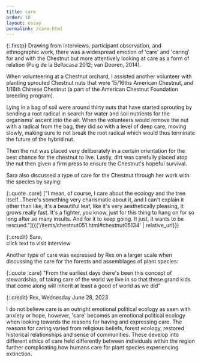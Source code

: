 ```yaml
---
title: care
order: 18
layout: essay
permalink: /care.html
---
```

{:.firstp} 
Drawing from interviews, participant observation, and ethnographic work, there was a widespread emotion of 'care' and 'caring' for and with the Chestnut but more attentively looking at care as a form of relation (Puig de la Bellacasa 2012; van Dooren, 2014). 

When volunteering at a Chestnut orchard, I assisted another volunteer with planting sprouted Chestnut nuts that were 15/16ths American Chestnut, and 1/16th Chinese Chestnut (a part of the American Chestnut Foundation breeding program).

Lying in a bag of soil were around thirty nuts that have started sprouting by sending a root radical in search for water and soil nutrients for the organisms' ascent into the air. When the volunteers would remove the nut with a radical from the bag, they did so with a level of deep care, moving slowly, making sure to not break the root radical which would thus terminate the future of the hybrid nut. 

Then the nut was placed very deliberately in a certain orientation for the best chance for the chestnut to live. Lastly, dirt was carefully placed atop the nut then given a firm press to ensure the Chestnut's hopeful survival.

Sara also discussed a type of care for the Chestnut through her work with the species by saying:

{:.quote .care}
["I mean, of course, I care about the ecology and the tree itself...There's something very charismatic about it, and I can't explain it other than like, it's a beautiful leaf, like it's very aesthetically pleasing, it grows really fast. It's a fighter, you know, just for this thing to hang on for so long after so many insults. And for it to keep going. It just, it wants to be rescued."]({{'/items/chestnut051.html#chestnut05134' | relative_url}})  

{:.credit}
Sara,  
click text to visit interview

Another type of care was expressed by Rex on a larger scale when discussing the care for the forests and assemblages of plant species:

{:.quote .care}
"From the earliest days there's been this concept of stewardship, of taking care of the world we live in so that these grand kids that come along will inherit at least a good of world as we did" 

{:.credit}
Rex, Wednesday June 28, 2023 

I do not believe care is an outright emotional political ecology as seen with anxiety or hope, however, 'care' becomes an emotional political ecology when looking towards the reasons for having and expressing care. The reasons for caring varied from religious beliefs, forest ecology, restored historical relationships and sense of communities. These develop into different ethics of care held differently between individuals within the region further complicating how humans care for plant species experiencing extinction.